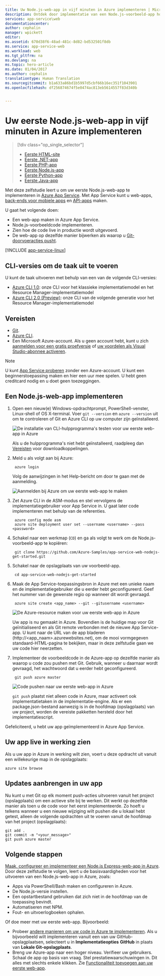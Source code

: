 ```yaml
---
title: Uw Node.js-web-app in vijf minuten in Azure implementeren | Microsoft Docs
description: Ontdek door implementatie van een Node.js-voorbeeld-app hoe eenvoudig het is om web-apps in App Service uit te voeren. U kunt snel een app gaan ontwikkelen en onmiddellijk de resultaten bekijken.
services: app-service\web
documentationcenter: 
author: cephalin
manager: wpickett
editor: 
ms.assetid: 670d38f6-48ad-481c-8d82-bd532501f8db
ms.service: app-service-web
ms.workload: web
ms.tgt_pltfrm: na
ms.devlang: na
ms.topic: hero-article
ms.date: 01/04/2017
ms.author: cephalin
translationtype: Human Translation
ms.sourcegitcommit: b1a633a86bd1b5997d5cbf66b16ec351f1043901
ms.openlocfilehash: df256874674f5e0474ac813eb5614557f83d340b


---
```

# <a name="deploy-your-first-nodejs-web-app-to-azure-in-five-minutes"></a>Uw eerste Node.js-web-app in vijf minuten in Azure implementeren

> [!div class="op_single_selector"]
> * [Eerste HTML-site](app-service-web-get-started-html-cli-nodejs.md)
> * [Eerste .NET-app](app-service-web-get-started-dotnet-cli-nodejs.md)
> * [Eerste PHP-app](app-service-web-get-started-php-cli-nodejs.md)
> * [Eerste Node.js-app](app-service-web-get-started-nodejs-cli-nodejs.md)
> * [Eerste Python-app](app-service-web-get-started-python-cli-nodejs.md)
> * [Eerste Java-app](app-service-web-get-started-java.md)
> 
> 

Met deze zelfstudie leert u om uw eerste Node.js-web-app te implementeren in [Azure App Service](../app-service/app-service-value-prop-what-is.md).
Met App Service kunt u web-apps, [back-ends voor mobiele apps](/documentation/learning-paths/appservice-mobileapps/) en [API-apps](../app-service-api/app-service-api-apps-why-best-platform.md) maken.

U gaat het volgende doen: 

* Een web-app maken in Azure App Service.
* Node.js-voorbeeldcode implementeren.
* Zien hoe de code live in productie wordt uitgevoerd.
* De web-app op dezelfde manier bijwerken als waarop u [Git-doorvoeracties pusht](https://git-scm.com/docs/git-push).

[!INCLUDE [app-service-linux](../../includes/app-service-linux.md)]

## <a name="cli-versions-to-complete-the-task"></a>CLI-versies om de taak uit te voeren

U kunt de taak uitvoeren met behulp van een van de volgende CLI-versies:

- [Azure CLI 1.0](app-service-web-get-started-nodejs-cli-nodejs.md): onze CLI voor het klassieke implementatiemodel en het Resource Manager-implementatiemodel
- [Azure CLI 2.0 (Preview)](app-service-web-get-started-nodejs.md): onze CLI van de volgende generatie voor het Resource Manager-implementatiemodel

## <a name="prerequisites"></a>Vereisten
* [Git](http://www.git-scm.com/downloads).
* [Azure CLI](../xplat-cli-install.md).
* Een Microsoft Azure-account. Als u geen account hebt, kunt u zich [aanmelden voor een gratis proefversie](https://azure.microsoft.com/pricing/free-trial/?WT.mc_id=A261C142F) of [uw voordelen als Visual Studio-abonnee activeren](https://azure.microsoft.com/pricing/member-offers/msdn-benefits-details/?WT.mc_id=A261C142F).

> [!NOTE]
> U kunt [App Service proberen](https://azure.microsoft.com/try/app-service/) zonder een Azure-account. U kunt een beginnerstoepassing maken en hier een uur mee spelen. U hebt geen creditcard nodig en u doet geen toezeggingen.
> 
> 

## <a name="deploy-a-nodejs-web-app"></a>Een Node.js-web-app implementeren
1. Open een nieuw(e) Windows-opdrachtprompt, PowerShell-venster, Linux-shell of OS X-terminal. Voer `git --version` en `azure --version` uit om te controleren of Git en Azure CLI op uw computer zijn geïnstalleerd.
   
    ![De installatie van CLI-hulpprogramma's testen voor uw eerste web-app in Azure](./media/app-service-web-get-started/1-test-tools.png)
   
    Als u de hulpprogramma's niet hebt geïnstalleerd, raadpleeg dan [Vereisten](#Prerequisites) voor downloadkoppelingen.
2. Meld u als volgt aan bij Azure:
   
        azure login
   
    Volg de aanwijzingen in het Help-bericht om door te gaan met de aanmelding.
   
    ![Aanmelden bij Azure om uw eerste web-app te maken](./media/app-service-web-get-started/3-azure-login.png)
3. Zet Azure CLI in de ASM-modus en stel vervolgens de implementatiegebruiker voor App Service in. U gaat later code implementeren met behulp van de referenties.
   
        azure config mode asm
        azure site deployment user set --username <username> --pass <password>
4. Schakel naar een werkmap (`CD`) en ga als volgt te werk om de Node.js-voorbeeld-app te kopiëren:
   
        git clone https://github.com/Azure-Samples/app-service-web-nodejs-get-started.git
5. Schakel naar de opslagplaats van uw voorbeeld-app.
   
        cd app-service-web-nodejs-get-started
6. Maak de App Service-toepassingsbron in Azure met een unieke naam en de implementatiegebruiker die u eerder hebt geconfigureerd. Geef het nummer van de gewenste regio op wanneer dit wordt gevraagd.
   
        azure site create <app_name> --git --gitusername <username>
   
    ![De Azure-resource maken voor uw eerste web-app in Azure](./media/app-service-web-get-started-languages/node-site-create.png)
   
    Uw app is nu gemaakt in Azure. Bovendien is de huidige map voor Git geïnitialiseerd en als Git remote verbonden met de nieuwe App Service-app.
    U kunt naar de URL van de app bladeren (http://&lt;app_naam>.azurewebsites.net), om de mooi vormgegeven standaard-HTML-pagina te bekijken, maar in deze zelfstudie gaan we uw code hier neerzetten.
7. Implementeer de voorbeeldcode in de Azure-app op dezelfde manier als waarop u code zou pushen met Git. Gebruik, wanneer u daarnaar wordt gevraagd, het wachtwoord dat u eerder hebt geconfigureerd.
   
        git push azure master
   
    ![Code pushen naar uw eerste web-app in Azure](./media/app-service-web-get-started-languages/node-git-push.png)
   
    `git push` plaatst niet alleen code in Azure, maar activeert ook implementatietaken in de implementatie-engine. 
    Als er een package.json-bestand aanwezig is in de hoofdmap (opslagplaats) van uw project, worden de vereiste pakketten hersteld door het implementatiescript. 

Gefeliciteerd, u hebt uw app geïmplementeerd in Azure App Service.

## <a name="see-your-app-running-live"></a>Uw app live in werking zien
Als u uw app in Azure in werking wilt zien, voert u deze opdracht uit vanuit een willekeurige map in de opslagplaats:

    azure site browse

## <a name="make-updates-to-your-app"></a>Updates aanbrengen in uw app
Nu kunt u met Git op elk moment push-acties uitvoeren vanuit het project (opslagplaats) om een actieve site bij te werken. Dit werkt op dezelfde manier als toen u de code voor het eerst implementeerde. Zo hoeft u telkens wanneer u een nieuwe wijziging wilt pushen die u lokaal hebt getest, alleen de volgende opdrachten uit te voeren vanuit de hoofdmap van het project (opslagplaats):

    git add .
    git commit -m "<your_message>"
    git push azure master

## <a name="next-steps"></a>Volgende stappen
[Maak, configureer en implementeer een Node.js Express-web-app in Azure](app-service-web-nodejs-get-started-cli-nodejs.md). Door deze zelfstudie te volgen, leert u de basisvaardigheden voor het uitvoeren van een Node.js-web-app in Azure, zoals:

* Apps via PowerShell/Bash maken en configureren in Azure.
* De Node.js-versie instellen.
* Een opstartbestand gebruiken dat zich niet in de hoofdmap van de toepassing bevindt.
* Automatiseren met NPM.
* Fout- en uitvoerlogboeken ophalen.

Of doe meer met uw eerste web-app. Bijvoorbeeld:

* Probeer [andere manieren om uw code in Azure te implementeren](web-sites-deploy.md). Als u bijvoorbeeld wilt implementeren vanuit een van uw GitHub-opslagplaatsen, selecteert u in **Implementatieopties** **GitHub** in plaats van **Lokale Git-opslagplaats**.
* Breng uw Azure-app naar een hoger niveau. Verifieer uw gebruikers. Schaal de app op basis van vraag. Stel prestatiewaarschuwingen in. Dit alles met slechts enkele klikken. Zie [Functionaliteit toevoegen aan uw eerste web-app](app-service-web-get-started-2.md).




<!--HONumber=Feb17_HO1-->


